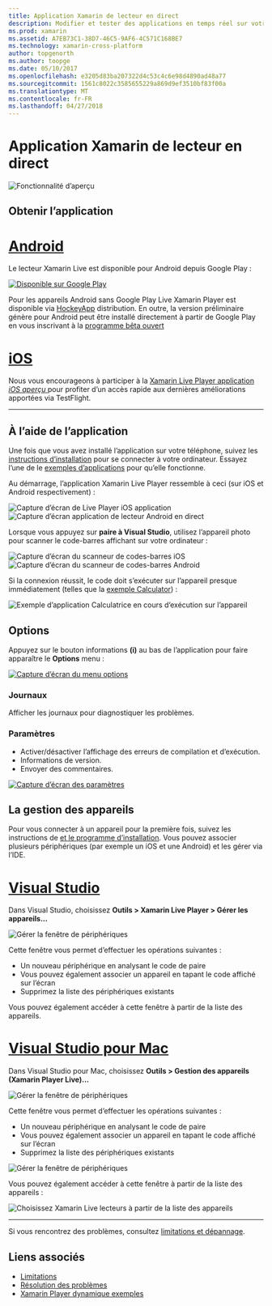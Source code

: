 ```yaml
---
title: Application Xamarin de lecteur en direct
description: Modifier et tester des applications en temps réel sur votre appareil iOS ou Android
ms.prod: xamarin
ms.assetid: A7EB73C1-38D7-46C5-9AF6-4C571C168BE7
ms.technology: xamarin-cross-platform
author: topgenorth
ms.author: toopge
ms.date: 05/10/2017
ms.openlocfilehash: e3205d83ba207322d4c53c4c6e98d4890ad48a77
ms.sourcegitcommit: 1561c8022c3585655229a869d9ef3510bf83f00a
ms.translationtype: MT
ms.contentlocale: fr-FR
ms.lasthandoff: 04/27/2018
---
```

# <a name="xamarin-live-player-app"></a>Application Xamarin de lecteur en direct

![Fonctionnalité d’aperçu](~/media/shared/preview.png)

## <a name="get-the-app"></a>Obtenir l’application

# <a name="androidtabandroid"></a>[Android](#tab/android)

Le lecteur Xamarin Live est disponible pour Android depuis Google Play :

[![Disponible sur Google Play](images/google-play-badge.png)](https://play.google.com/store/apps/details?id=com.xamarin.live)

Pour les appareils Android sans Google Play Live Xamarin Player est disponible via [HockeyApp](https://aka.ms/xlp-hockeyapp) distribution. En outre, la version préliminaire génère pour Android peut être installé directement à partir de Google Play en vous inscrivant à la [programme bêta ouvert](https://play.google.com/apps/testing/com.xamarin.live)

# <a name="iostabios"></a>[iOS](#tab/ios)

Nous vous encourageons à participer à la [Xamarin Live Player application _iOS aperçu_ ](https://aka.ms/liveplayeralpha) pour profiter d’un accès rapide aux dernières améliorations apportées via TestFlight.

-----

## <a name="using-the-app"></a>À l’aide de l’application

Une fois que vous avez installé l’application sur votre téléphone, suivez les [instructions d’installation](~/tools/live-player/install.md) pour se connecter à votre ordinateur. Essayez l’une de le [exemples d’applications](~/tools/live-player/samples.md) pour qu’elle fonctionne.

Au démarrage, l’application Xamarin Live Player ressemble à ceci (sur iOS et Android respectivement) :

![Capture d’écran de Live Player iOS application](player-images/app-iphone-sml.png) ![Capture d’écran application de lecteur Android en direct](player-images/app-android-sml.png)

Lorsque vous appuyez sur **paire à Visual Studio**, utilisez l’appareil photo pour scanner le code-barres affichant sur votre ordinateur :

![Capture d’écran du scanneur de codes-barres iOS](player-images/scan-iphone-sml.png) ![Capture d’écran du scanneur de codes-barres Android](player-images/scan-android-sml.png)

Si la connexion réussit, le code doit s’exécuter sur l’appareil presque immédiatement (telles que la [exemple Calculator](https://developer.xamarin.com/samples/mobile/LivePlayer/BasicCalculator)) :

![Exemple d’application Calculatrice en cours d’exécution sur l’appareil](player-images/basic-calculator-iphone-sml.png)

## <a name="options"></a>Options

Appuyez sur le bouton informations **(i)** au bas de l’application pour faire apparaître le **Options** menu :

[![Capture d’écran du menu options](player-images/options-sml.png)](player-images/options.png#lightbox)

### <a name="logs"></a>Journaux

Afficher les journaux pour diagnostiquer les problèmes.

### <a name="settings"></a>Paramètres

- Activer/désactiver l’affichage des erreurs de compilation et d’exécution.
- Informations de version.
- Envoyer des commentaires.

[![Capture d’écran des paramètres](player-images/settings-sml.png)](player-images/settings.png#lightbox)

## <a name="managing-devices"></a>La gestion des appareils

Pour vous connecter à un appareil pour la première fois, suivez les instructions de [et le programme d’installation](~/tools/live-player/install.md). Vous pouvez associer plusieurs périphériques (par exemple un iOS et une Android) et les gérer via l’IDE.

# <a name="visual-studiotabwindows"></a>[Visual Studio](#tab/windows)

Dans Visual Studio, choisissez **Outils > Xamarin Live Player > Gérer les appareils...**

![Gérer la fenêtre de périphériques](player-images/manage-tools-menu-vs.png)

Cette fenêtre vous permet d’effectuer les opérations suivantes :

- Un nouveau périphérique en analysant le code de paire
- Vous pouvez également associer un appareil en tapant le code affiché sur l’écran
- Supprimez la liste des périphériques existants

Vous pouvez également accéder à cette fenêtre à partir de la liste des appareils.

# <a name="visual-studio-for-mactabmacos"></a>[Visual Studio pour Mac](#tab/macos)

Dans Visual Studio pour Mac, choisissez **Outils > Gestion des appareils (Xamarin Player Live)...**

![Gérer la fenêtre de périphériques](player-images/manage-tools-menu.png)

Cette fenêtre vous permet d’effectuer les opérations suivantes :

- Un nouveau périphérique en analysant le code de paire
- Vous pouvez également associer un appareil en tapant le code affiché sur l’écran
- Supprimez la liste des périphériques existants

![Gérer la fenêtre de périphériques](player-images/manage.png)

Vous pouvez également accéder à cette fenêtre à partir de la liste des appareils :

![Choisissez Xamarin Live lecteurs à partir de la liste des appareils](player-images/manage-device-menu.png)

-----

Si vous rencontrez des problèmes, consultez [limitations et dépannage](~/tools/live-player/troubleshooting.md).

## <a name="related-links"></a>Liens associés

- [Limitations](~/tools/live-player/limitations.md)
- [Résolution des problèmes](~/tools/live-player/troubleshooting.md)
- [Xamarin Player dynamique exemples](samples.md)
